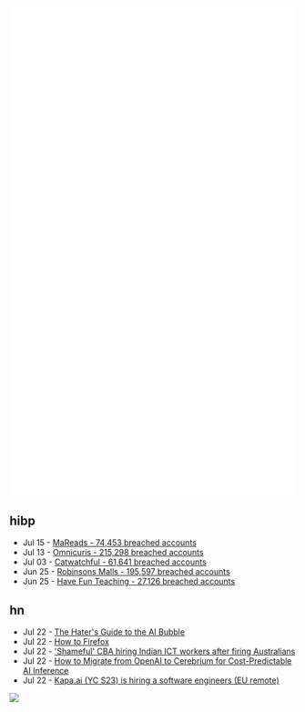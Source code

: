 ![Metrics](https://raw.githubusercontent.com/phixion/phixion/master/metrics.svg)

## hibp

<!--
for https://github.com/phixion/phixion/blob/main/.github/workflows/feeds.yml
-->
<!--START_SECTION:haveibeenpwnd-->
- Jul 15 - [MaReads - 74,453 breached accounts](https://haveibeenpwned.com/Breach/MaReads)
- Jul 13 - [Omnicuris - 215,298 breached accounts](https://haveibeenpwned.com/Breach/Omnicuris)
- Jul 03 - [Catwatchful - 61,641 breached accounts](https://haveibeenpwned.com/Breach/Catwatchful)
- Jun 25 - [Robinsons Malls - 195,597 breached accounts](https://haveibeenpwned.com/Breach/RobinsonsMalls)
- Jun 25 - [Have Fun Teaching - 27,126 breached accounts](https://haveibeenpwned.com/Breach/HaveFunTeaching)
<!--END_SECTION:haveibeenpwnd-->

## hn

<!--
for https://github.com/phixion/phixion/blob/main/.github/workflows/feeds.yml
-->
<!--START_SECTION:hn-->
- Jul 22 - [The Hater's Guide to the AI Bubble](https://www.wheresyoured.at/the-haters-gui/)
- Jul 22 - [How to Firefox](https://kau.sh/blog/how-to-firefox/)
- Jul 22 - ['Shameful' CBA hiring Indian ICT workers after firing Australians](https://ia.acs.org.au/article/2025/-shameful--cba-hiring-indian-ict-workers-after-firing-australian.html)
- Jul 22 - [How to Migrate from OpenAI to Cerebrium for Cost-Predictable AI Inference](https://ritza.co/articles/migrate-from-openai-to-cerebrium-with-vllm-for-predictable-inference/)
- Jul 22 - [Kapa.ai (YC S23) is hiring a software engineers (EU remote)](https://www.ycombinator.com/companies/kapa-ai/jobs/JPE2ofG-software-engineer-full-stack)
<!--END_SECTION:hn-->

<!--
for https://yhype.me
-->
![](https://hit.yhype.me/github/profile?user_id=13013670)
